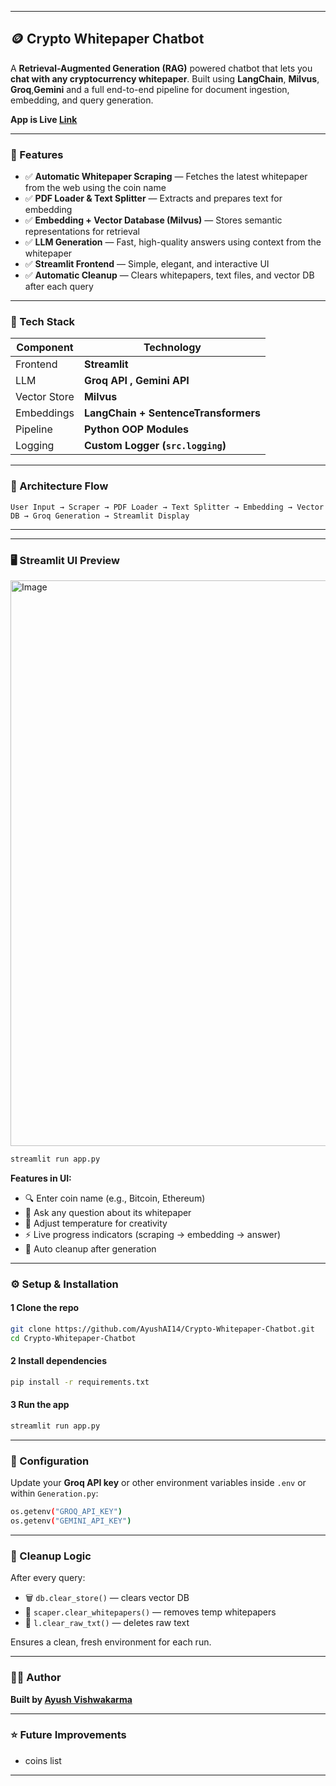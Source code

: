
---

## 🪙 Crypto Whitepaper Chatbot

A **Retrieval-Augmented Generation (RAG)** powered chatbot that lets you **chat with any cryptocurrency whitepaper**.
Built using **LangChain**, **Milvus**, **Groq**,**Gemini** and a full end-to-end pipeline for document ingestion, embedding, and query generation.

**App is Live  [Link](http://98.93.133.114:8501/)**

---

### 🚀 Features

- ✅ **Automatic Whitepaper Scraping** — Fetches the latest whitepaper from the web using the coin name 
- ✅ **PDF Loader & Text Splitter** — Extracts and prepares text for embedding
- ✅ **Embedding + Vector Database (Milvus)** — Stores semantic representations for retrieval
- ✅ **LLM Generation** — Fast, high-quality answers using context from the whitepaper
- ✅ **Streamlit Frontend** — Simple, elegant, and interactive UI
- ✅ **Automatic Cleanup** — Clears whitepapers, text files, and vector DB after each query

---

### 🧩 Tech Stack

| Component    | Technology                           |
| ------------ | ------------------------------------ |
| Frontend     | **Streamlit**                        |
| LLM          | **Groq API , Gemini API**       |
| Vector Store | **Milvus**                           |
| Embeddings   | **LangChain + SentenceTransformers** |
| Pipeline     | **Python OOP Modules**               |
| Logging      | **Custom Logger (`src.logging`)**    |

---

### 🧠 Architecture Flow

```
User Input → Scraper → PDF Loader → Text Splitter → Embedding → Vector DB → Groq Generation → Streamlit Display
```

---



---

### 🖥️ Streamlit UI Preview

<img width="1905" height="905" alt="Image" src="https://github.com/user-attachments/assets/20b37355-d3fe-4d74-b29c-6fa16d9c0577" />

```python
streamlit run app.py
```

**Features in UI:**

* 🔍 Enter coin name (e.g., Bitcoin, Ethereum)
* 💬 Ask any question about its whitepaper
* 🔢 Adjust temperature for creativity
* ⚡ Live progress indicators (scraping → embedding → answer)
* 🎉 Auto cleanup after generation

---

### ⚙️ Setup & Installation

#### 1 Clone the repo

```bash
git clone https://github.com/AyushAI14/Crypto-Whitepaper-Chatbot.git
cd Crypto-Whitepaper-Chatbot
```

#### 2 Install dependencies

```bash
pip install -r requirements.txt
```

#### 3 Run the app

```bash
streamlit run app.py
```

---

### 🔧 Configuration

Update your **Groq API key** or other environment variables inside `.env` or within `Generation.py`:

```bash
os.getenv("GROQ_API_KEY")
os.getenv("GEMINI_API_KEY")
```

---

### 🧹 Cleanup Logic

After every query:

* 🗑️ `db.clear_store()` — clears vector DB
* 📄 `scaper.clear_whitepapers()` — removes temp whitepapers
* 📃 `l.clear_raw_txt()` — deletes raw text

Ensures a clean, fresh environment for each run.

---

### 🧑‍💻 Author

**Built by [Ayush Vishwakarma](https://github.com/AyushAI14)**

---

### ⭐ Future Improvements

* coins list

---

